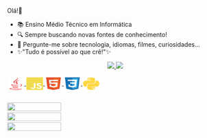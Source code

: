Olá!👋

- 📚 Ensino Médio Técnico em Informática
- 🔍 Sempre buscando novas fontes de conhecimento!
- 💬 Pergunte-me sobre tecnologia, idiomas, filmes, curiosidades... 
- ✨"Tudo é possível ao que crê!"✨

<!--
**vitoriabarbosa/vitoriabarbosa** is a ✨ _special_ ✨ repository because its `README.md` (this file) appears on your GitHub profile.

Here are some ideas to get you started:

- 🔭 I’m currently working on ...
- 🌱 I’m currently learning ...
- 👯 I’m looking to collaborate on ...
- 🤔 I’m looking for help with ...
- 💬 Ask me about ...
- 📫 How to reach me: ...
- 😄 Pronouns: ...
- ⚡ Fun fact: ...
-->

<div align="center">
  <a href="https://github.com/vitoriabarbosa">
  <img width="48%" src="https://github-readme-stats.vercel.app/api?username=vitoriabarbosa&show_icons=true&theme=dracula&include_all_commits=true&count_public=true"/>
  <img width="48%" src="https://github-readme-stats.vercel.app/api/top-langs/?username=vitoriabarbosa&layout=compact&langs_count=7&theme=dracula"/>
</div>
  
<div style="display: inline_block"><br>
  <img align="center" alt="Java" height="30" width="40" src="https://raw.githubusercontent.com/devicons/devicon/master/icons/java/java-plain.svg">          
  <img align="center" alt="Js" height="30" width="40" src="https://raw.githubusercontent.com/devicons/devicon/master/icons/javascript/javascript-plain.svg">
  <img align="center" alt="HTML" height="30" width="40" src="https://raw.githubusercontent.com/devicons/devicon/master/icons/html5/html5-original.svg">
  <img align="center" alt="CSS" height="30" width="40" src="https://raw.githubusercontent.com/devicons/devicon/master/icons/css3/css3-original.svg">
  <img align="center" alt="Python" height="30" width="40" src="https://raw.githubusercontent.com/devicons/devicon/master/icons/python/python-plain.svg">
</div>
 
  ##

<div> 
  <a href="https://www.linkedin.com/in/vitoriabarbosaa" target="_blank"><img height="10%" width="50%" src="https://img.shields.io/badge/-LinkedIn-%230077B5?style=for-the-badge&logo=linkedin&logoColor=white" target="_blank"></a>
  <a href = "mailto:vitoriabarbosa2474@gmail.com"><img height="10%" width="50%" src="https://img.shields.io/badge/-Gmail-%23333?style=for-the-badge&logo=gmail&logoColor=white" target="_blank"></a>
  <a href="https://instagram.com/barbosa.crf_" target="_blank"><img height="10%" width="50%" src="https://img.shields.io/badge/-Instagram-%23E4405F?style=for-the-badge&logo=instagram&logoColor=white" target="_blank"></a>
</div>
